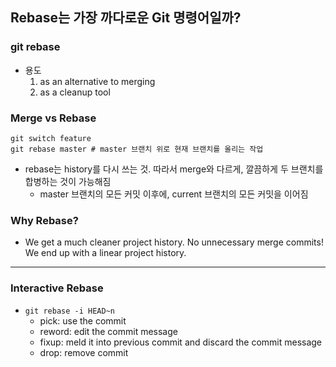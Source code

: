 ## Rebase는 가장 까다로운 Git 명령어일까?

### git rebase
* 용도
    1. as an alternative to merging
    2. as a cleanup tool

### Merge vs Rebase
```
git switch feature
git rebase master # master 브랜치 위로 현재 브랜치를 올리는 작업
```

* rebase는 history를 다시 쓰는 것. 따라서 merge와 다르게, 깔끔하게 두 브랜치를 합병하는 것이 가능해짐
    * master 브랜치의 모든 커밋 이후에, current 브랜치의 모든 커밋을 이어짐

### Why Rebase?
* We get a much cleaner project history. No unnecessary merge commits! We end up with a linear project history.
---

### Interactive Rebase
* `git rebase -i HEAD~n`
    * pick: use the commit
    * reword: edit the commit message
    * fixup: meld it into previous commit and discard the commit message
    * drop: remove commit